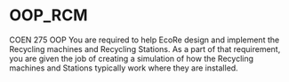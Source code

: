 # OOP_RCM
COEN  275  OOP  You are required to help EcoRe design and implement the Recycling machines and Recycling Stations. As a part of that requirement, you are given the job of creating a simulation of how the Recycling machines and Stations typically work where they are installed.
